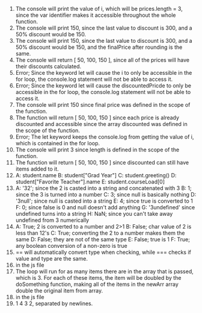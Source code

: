 1. The console will print the value of i, which will be prices.length = 3, since the var identifier makes it accessible throughout the whole function.
2. The console will print 150, since the last value to discount is 300, and a 50% discount would be 150.
3. The console will print 150, since the last value to discount is 300, and a 50% discount would be 150, and the finalPrice after rounding is the same.
4. The console will return [ 50, 100, 150 ], since all of the prices will have their discounts calculated.
5. Error; Since the keyword let will cause the i to only be accessible in the for loop, the console.log statement will not be able to access it.
6. Error; Since the keyword let will cause the discountedPricde to only be accessible in the for loop, the console.log statement will not be able to access it.
7. The console will print 150 since final price was defined in the scope of the function.
8. The function will return [ 50, 100, 150 ] since each price is already discounted and accessible since the array discounted was defined in the scope of the function.
9. Error; The let keyword keeps the console.log from getting the value of i, which is contained in the for loop.
10. The console will print 3 since length is defined in the scope of the function.
11. The function will return [ 50, 100, 150 ] since discounted can still have items added to it.
12. 
    A: student.name
    B: student["Grad Year"]
    C: student.greeting()
    D: student["Favorite Teacher"].name
    E: student.courseLoad[0]
13. 
    A: '32'; since the 2 is casted into a string and concatenated with 3
    B: 1; since the 3 is turned into a number
    C: 3; since null is basically nothing
    D: '3null'; since null is casted into a string
    E: 4; since true is converted to 1
    F: 0; since false is 0 and null doesn't add anything
    G: '3undefined' since undefined turns into a string
    H: NaN; since you can't take away undefined from 3 numerically
14.
    A: True; 2 is converted to a number and 2>1
    B: False; char value of 2 is less than 12's
    C: True; converting the 2 to a number makes them the same
    D: False; they are not of the same type
    E: False; true is 1
    F: True; any boolean conversion of a non-zero is true
15. == will automatically convert type when checking, while === checks if value and type are the same.
16. in the js file
17. The loop will run for as many items there are in the array that is passed, which is 3. For each of these items, the item will be doubled by the doSomething function, making all of the items in the newArr array double the original item from array.
18. in the js file
19. 1 4 3 2, separated by newlines.